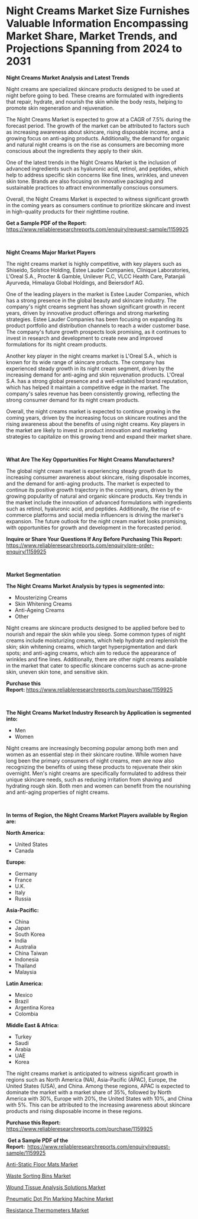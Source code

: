 <p><h1>Night Creams Market Size Furnishes Valuable Information Encompassing Market Share, Market Trends, and Projections Spanning from 2024 to 2031</h1></p><p><strong>Night Creams Market Analysis and Latest Trends</strong></p>
<p><p>Night creams are specialized skincare products designed to be used at night before going to bed. These creams are formulated with ingredients that repair, hydrate, and nourish the skin while the body rests, helping to promote skin regeneration and rejuvenation.</p><p>The Night Creams Market is expected to grow at a CAGR of 7.5% during the forecast period. The growth of the market can be attributed to factors such as increasing awareness about skincare, rising disposable income, and a growing focus on anti-aging products. Additionally, the demand for organic and natural night creams is on the rise as consumers are becoming more conscious about the ingredients they apply to their skin.</p><p>One of the latest trends in the Night Creams Market is the inclusion of advanced ingredients such as hyaluronic acid, retinol, and peptides, which help to address specific skin concerns like fine lines, wrinkles, and uneven skin tone. Brands are also focusing on innovative packaging and sustainable practices to attract environmentally conscious consumers.</p><p>Overall, the Night Creams Market is expected to witness significant growth in the coming years as consumers continue to prioritize skincare and invest in high-quality products for their nighttime routine.</p></p>
<p><strong>Get a Sample PDF of the Report:&nbsp;</strong> <a href="https://www.reliableresearchreports.com/enquiry/request-sample/1159925">https://www.reliableresearchreports.com/enquiry/request-sample/1159925</a></p>
<p>&nbsp;</p>
<p><strong>Night Creams Major Market Players</strong></p>
<p><p>The night creams market is highly competitive, with key players such as Shiseido, Solstice Holding, Estee Lauder Companies, Clinique Laboratories, L'Oreal S.A., Procter & Gamble, Unilever PLC, VLCC Health Care, Patanjali Ayurveda, Himalaya Global Holdings, and Beiersdorf AG. </p><p>One of the leading players in the market is Estee Lauder Companies, which has a strong presence in the global beauty and skincare industry. The company's night creams segment has shown significant growth in recent years, driven by innovative product offerings and strong marketing strategies. Estee Lauder Companies has been focusing on expanding its product portfolio and distribution channels to reach a wider customer base. The company's future growth prospects look promising, as it continues to invest in research and development to create new and improved formulations for its night cream products.</p><p>Another key player in the night creams market is L'Oreal S.A., which is known for its wide range of skincare products. The company has experienced steady growth in its night cream segment, driven by the increasing demand for anti-aging and skin rejuvenation products. L'Oreal S.A. has a strong global presence and a well-established brand reputation, which has helped it maintain a competitive edge in the market. The company's sales revenue has been consistently growing, reflecting the strong consumer demand for its night cream products.</p><p>Overall, the night creams market is expected to continue growing in the coming years, driven by the increasing focus on skincare routines and the rising awareness about the benefits of using night creams. Key players in the market are likely to invest in product innovation and marketing strategies to capitalize on this growing trend and expand their market share.</p></p>
<p>&nbsp;</p>
<p><strong>What Are The Key Opportunities For Night Creams Manufacturers?</strong></p>
<p><p>The global night cream market is experiencing steady growth due to increasing consumer awareness about skincare, rising disposable incomes, and the demand for anti-aging products. The market is expected to continue its positive growth trajectory in the coming years, driven by the growing popularity of natural and organic skincare products. Key trends in the market include the innovation of advanced formulations with ingredients such as retinol, hyaluronic acid, and peptides. Additionally, the rise of e-commerce platforms and social media influencers is driving the market's expansion. The future outlook for the night cream market looks promising, with opportunities for growth and development in the forecasted period.</p></p>
<p><strong>Inquire or Share Your Questions If Any Before Purchasing This Report:</strong> <a href="https://www.reliableresearchreports.com/enquiry/pre-order-enquiry/1159925">https://www.reliableresearchreports.com/enquiry/pre-order-enquiry/1159925</a></p>
<p>&nbsp;</p>
<p><strong>Market Segmentation</strong></p>
<p><strong>The Night Creams Market Analysis by types is segmented into:</strong></p>
<p><ul><li>Mousterizing Creams</li><li>Skin Whitening Creams</li><li>Anti-Ageing Creams</li><li>Other</li></ul></p>
<p><p>Night creams are skincare products designed to be applied before bed to nourish and repair the skin while you sleep. Some common types of night creams include moisturizing creams, which help hydrate and replenish the skin; skin whitening creams, which target hyperpigmentation and dark spots; and anti-aging creams, which aim to reduce the appearance of wrinkles and fine lines. Additionally, there are other night creams available in the market that cater to specific skincare concerns such as acne-prone skin, uneven skin tone, and sensitive skin.</p></p>
<p><strong>Purchase this Report:&nbsp;</strong><a href="https://www.reliableresearchreports.com/purchase/1159925">https://www.reliableresearchreports.com/purchase/1159925</a></p>
<p>&nbsp;</p>
<p><strong>The Night Creams Market Industry Research by Application is segmented into:</strong></p>
<p><ul><li>Men</li><li>Women</li></ul></p>
<p><p>Night creams are increasingly becoming popular among both men and women as an essential step in their skincare routine. While women have long been the primary consumers of night creams, men are now also recognizing the benefits of using these products to rejuvenate their skin overnight. Men's night creams are specifically formulated to address their unique skincare needs, such as reducing irritation from shaving and hydrating rough skin. Both men and women can benefit from the nourishing and anti-aging properties of night creams.</p></p>
<p>&nbsp;</p>
<p><strong>In terms of Region, the Night Creams Market Players available by Region are:</strong></p>
<p>
    <p> <strong> North America: </strong>
        <ul>
            <li>United States</li>
            <li>Canada</li>
        </ul>
        </p> 
    <p> <strong> Europe: </strong>
        <ul>
            <li>Germany</li>
            <li>France</li>
            <li>U.K.</li>
            <li>Italy</li>
            <li>Russia</li>
        </ul>
        </p> 
    <p> <strong> Asia-Pacific: </strong>
        <ul>
            <li>China</li>
            <li>Japan</li>
            <li>South Korea</li>
            <li>India</li>
            <li>Australia</li>
            <li>China Taiwan</li>
            <li>Indonesia</li>
            <li>Thailand</li>
            <li>Malaysia</li>
        </ul>
        </p> 
    <p> <strong> Latin America: </strong>
        <ul>
            <li>Mexico</li>
            <li>Brazil</li>
            <li>Argentina Korea</li>
            <li>Colombia</li>
        </ul>
        </p> 
    <p> <strong> Middle East & Africa: </strong>
        <ul>
            <li>Turkey</li>
            <li>Saudi</li>
            <li>Arabia</li>
            <li>UAE</li>
            <li>Korea</li>
        </ul>
    </p>
    </p>
<p><p>The night creams market is anticipated to witness significant growth in regions such as North America (NA), Asia-Pacific (APAC), Europe, the United States (USA), and China. Among these regions, APAC is expected to dominate the market with a market share of 35%, followed by North America with 30%, Europe with 20%, the United States with 10%, and China with 5%. This can be attributed to the increasing awareness about skincare products and rising disposable income in these regions.</p></p>
<p><strong>Purchase this Report: </strong><a href="https://www.reliableresearchreports.com/purchase/1159925">https://www.reliableresearchreports.com/purchase/1159925</a></p>
<p>&nbsp;<strong>Get a Sample PDF of the Report:&nbsp;&nbsp;</strong><a href="https://www.reliableresearchreports.com/enquiry/request-sample/1159925">https://www.reliableresearchreports.com/enquiry/request-sample/1159925</a></p>
<p><strong></strong></p>
<p><p><a href="https://issuu.com/reportprime-2/docs/anti-static-floor-mats-market-size-2030.pptx">Anti-Static Floor Mats Market</a></p><p><a href="https://issuu.com/reportprime-2/docs/waste-sorting-bins-market-size-2030.pptx">Waste Sorting Bins Market</a></p><p><a href="https://github.com/derrinmiltonellis35gcl/Market-Research-Report-List-1/blob/main/wound-tissue-analysis-solutions-market.md">Wound Tissue Analysis Solutions Market</a></p><p><a href="https://medium.com/@gracedavis57/analyzing-pneumatic-dot-pin-marking-machine-market-global-industry-perspective-and-forecast-2024-6aba5fe604fc">Pneumatic Dot Pin Marking Machine Market</a></p><p><a href="https://medium.com/@zitakuvalis/resistance-thermometers-market-size-and-market-trends-complete-industry-overview-2024-to-2031-d59ac334d5dd">Resistance Thermometers Market</a></p></p>